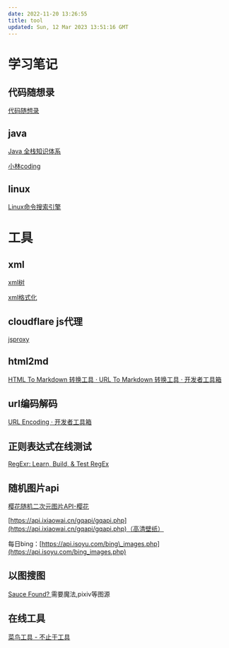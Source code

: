```yaml
---
date: 2022-11-20 13:26:55
title: tool
updated: Sun, 12 Mar 2023 13:51:16 GMT
---
```

<!-- toc -->

# 学习笔记

## 代码随想录

[代码随想录](https://www.programmercarl.com/)

## java

[Java 全栈知识体系](https://pdai.tech/)

[小林coding](https://xiaolincoding.com/)

## linux

[Linux命令搜索引擎](https://jaywcjlove.gitee.io/linux-command/)

# 工具

## xml

[xml树](https://bfotool.com/zh/xml-viewer)

[xml格式化](https://c.runoob.com/front-end/710/)

## cloudflare js代理

[jsproxy](https://g.junezate.ml)

## html2md

[HTML To Markdown 转换工具 · URL To Markdown 转换工具 · 开发者工具箱](https://devtool.tech/html-md)

## url编码解码

[URL Encoding · 开发者工具箱](https://devtool.tech/url-encode)

## 正则表达式在线测试

[RegExr: Learn, Build, & Test RegEx](https://regexr.com/)

## 随机图片api

[樱花随机二次元图片API-樱花](https://www.dmoe.cc/)

[https://api.ixiaowai.cn/gqapi/gqapi.php](https://api.ixiaowai.cn/gqapi/gqapi.php)（高清壁纸）

每日bing：[https://api.isoyu.com/bing\_images.php](https://api.isoyu.com/bing_images.php)

## 以图搜图

[Sauce Found? ](https://saucenao.com/search.php)  需要魔法,pixiv等图源

## 在线工具

[菜鸟工具 - 不止于工具 ](https://c.runoob.com/)
